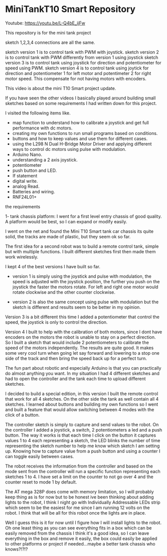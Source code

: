 # MiniTankT10 Smart Repository

Youtube:
https://youtu.be/L-Q4bE_ijFw

This repository is for the mini tank project

sketch 1,2,3,4 connections are all the same.

sketch version 1 is to control tank with PWM with joystick.
sketch version 2 is to control tank with PWM differently from version 1 using joystick
sketch version 3 is to control tank using joystick for direction and potentiometer for speed using PWM.
sketch version 4 is to control tank using joytick for direction and potentiometer 1 for left motor and potentimeter 2 for right motor speed. This compensate for not having motors with encoders.


This video is about the mini T10 Smart project update.

If you have seen the other videos I basically played around building small sketches based on some requirements I had written down for this project.

I visited the following items like.

- map function to understand how to calibrate a joystick and get full performance with dc motors.
- creating my own functions to run small programs based on conditions.
- buttons and how to keep values and use them for different cases.
- using the L298 N Dual H-Bridge Motor Driver and applying different ways to control dc motors using pulse with modulation.
- Arduino Nano.
- understanding a 2 axis joystick.
- potentiometer
- push button and LED.
- If statement
- digital write. 
- analog Read.
- Batteries and wiring.
- RNF24L01+


the requirements

1- tank chassis platform: I went for a first level entry chassis of good quality. A platform would be best, so I can expand or modify easily. 

I went on the net and found the Mini T10 Smart tank car chassis its quite solid, the tracks are made of plastic, but they seem ok so far.

The first idea for a second robot was to build a remote control tank, simple but with multiple functions. I built different sketches first then made them work wirelessly.

I kept 4 of the best versions I have built so far.

 - version 1 is simply using the joystick and pulse with modulation, the speed is adjusted with the joystick position, the further you push on the joystick the faster the motors rotate. For left and right one motor would rotate clockwise and the other counter clockwise.

- version 2 is also the same concept using pulse with modulation but the sketch is different and results seem to be better in my opinion.

Version 3 is a bit different this time I added a potentiometer that control the speed, the joystick is only to control the direction.

Version 4 I built to help with the calibration of both motors, since I dont have encoders on the motors the robot is unable to stay on a perfect direction. So I built a sketch that would include 2 potentiometers to calibrate the speed of the motors independently. The results are quite good. It makes some very cool turn when going let say forward and lowering to a stop one side of the track and then bring the speed back up for a perfect turn.

The fun part about robotic and especially Arduino is that you can practically do almost anything you want. In my situation I had 4 different sketches and had to open the controller and the tank each time to upload different sketches.

I decided to build a special edition, in this version I built the remote control that work for all 4 sketches. On the other side the tank as well contain all 4 sketches. I learned about buttons and building my own functions so I went and built a feature that would allow switching between 4 modes with the click of a button. 

The controller sketch is simply to capture and send values to the robot. On the controller I added a joystick, a switch, 2 potentiometers a led and a push button. The way it works is that each time I click on the button it captures values 1 to 4 each representing a sketch, the LED blinks the number of time representing the sketch number to help me know which sketch I am setting up. Knowing how to capture value from a push button and using a counter I can toggle easily between cases.

The robot receives the information from the controller and based on the mode sent from the controller will run a specific function representing each sketches 1 to 4. I have set a limit on the counter to not go over 4 and the counter reset to mode 1 by default.

The AT mega 328P does come with memory limitation, so I will probably keep thing as is for now but to be honest ive been thinking about adding lights to the robot, I think I night go with Individually Addressable LEDs strip which seem to be the easiest for me since I am running 12 volts on the robot.  I think that will be all for this robot once the lights are in place.


Well I guess this is it for now until I figure how I will install lights to the robot. Oh one least thing as you can see everything fits in a box which can be easily removed from the chassis I think it's a good idea, so I can leave everything in the box and remove it easily, the box could easily be applied to other platforms or project if needed...maybe a better tank chassis who knows?!?!?

